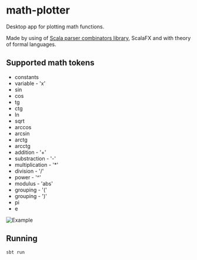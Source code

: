# math-plotter
Desktop app for plotting math functions.

Made by using of [Scala parser combinators library](https://github.com/scala/scala-parser-combinators), ScalaFX and with theory of formal languages.

## Supported math tokens
* constants
* variable - 'x'
* sin
* cos
* tg
* ctg
* ln
* sqrt
* arccos
* arcsin
* arctg
* arcctg
* addition - '+'
* substraction - '-'
* multiplication - '*'
* division - '/'
* power - '^'
* modulus - 'abs'
* grouping - '('
* grouping - ')'
* pi
* e

![Example](https://4.downloader.disk.yandex.ru/preview/2c1f2f95ea78d8c03da76ac5ce852e573284c109d82b41834f86bd0fbe7059a9/inf/oo4-nujJDR2caQgt6q-lZMo8zD3ZwM1OlI9yna-rdu84sF8o0pTlDPOGwd9Ffaq-HufS5kjrpNuqoOFx2MfEog%3D%3D?uid=0&filename=2017-11-06_13-35-49.png&disposition=inline&hash=&limit=0&content_type=image%2Fpng&tknv=v2&size=XXL&crop=0)

## Running
```
sbt run
```
